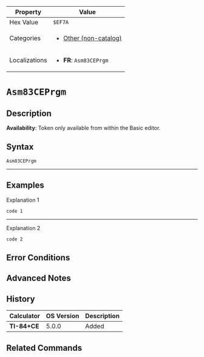 | Property      | Value |
|---------------|-------|
| Hex Value     | `$EF7A`|
| Categories    | <ul><li>[Other (non-catalog)](<../categories/Other (non-catalog).md>)</li></ul> |
| Localizations | <ul><li><b>FR</b>: `Asm83CEPrgm`</li></ul> |

# `Asm83CEPrgm`

## Description



<b>Availability</b>: Token only available from within the Basic editor.

## Syntax
`Asm83CEPrgm`

<hr>

## Examples

Explanation 1
```ti-basic
code 1
```
---
Explanation 2
```ti-basic
code 2
```

## Error Conditions


## Advanced Notes


## History
| Calculator | OS Version | Description |
|------------|------------|-------------|
| <b>TI-84+CE</b> | 5.0.0 | Added

## Related Commands

    